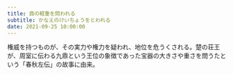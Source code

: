 ```yaml
---
title: 鼎の軽重を問われる
subtitle: かなえのけいちょうをとわれる
date: 2021-09-25 10:00:00
---
```


権威を持つものが、その実力や権力を疑われ、地位を危うくされる。楚の荘王が、周室に伝わる九鼎という王位の象徴であった宝器の大きさや重さを問うたという「春秋左伝」の故事に由来。


